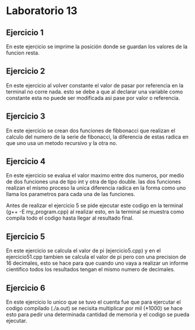 # Laboratorio 13


## Ejercicio 1
En este ejercicio se imprime la posición donde se guardan los valores de la funcion resta.

## Ejercicio 2
En este ejercicio al volver constante el valor de pasar por referencia en la terminal no corre nada. esto se debe a que al declarar una variable como constante esta no puede ser modificada asi pase por valor o referencia.

## Ejercicio 3
En este ejercicio se crean dos funciones de fibbonacci que realizan el calculo del numero de la serie de fibonacci, la diferencia de estas radica en que uno usa un metodo recursivo y la otra no.

## Ejercicio 4
En este ejercicio se evalua el valor maximo entre dos numeros, por medio de dos funciones una de tipo int y otra de tipo double. las dos funciones realizan el mismo proceso la unica diferencia radica en la forma como uno llama los parametros para cada una de las funciones.

Antes de realizar el ejercicio 5 se pide ejecutar este codigo en la terminal (g++ -E my_program.cpp) al realizar esto, en la terminal se muestra como compila todo el codigo hasta llegar al resultado final.

## Ejercicio 5 
En este ejercicio se calcula el valor de pi (ejercicio5.cpp) y en el ejercicio51.cpp tambien se calcula el valor de pi pero con una precision de 16 decimales, esto se hace para que cuando uno vaya a realizar un informe cientifico todos los resultados tengan el mismo numero de decimales.

## Ejercicio 6
En este ejercicio lo unico que se tuvo el cuenta fue que para ejercutar el codigo compilado (./a.out) se necisita multiplicar por mil (*1000) se hace esto para pedir una determinada cantidad de memoria y el codigo se pueda ejecutar.

